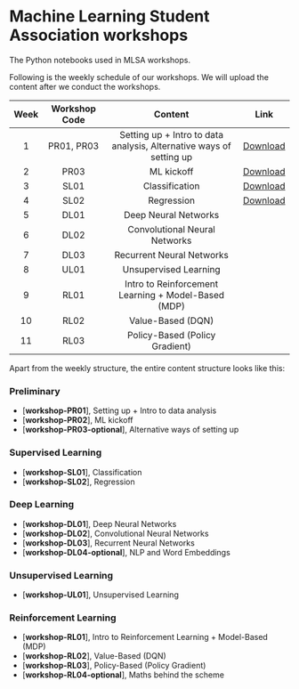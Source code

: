 # Machine Learning Student Association workshops

The Python notebooks used in MLSA workshops.

Following is the weekly schedule of our workshops. We will upload the content after we conduct the workshops. 


| Week | Workshop Code | Content | Link |
| :--:|:-------------:| :------:| :-------------:|
| 1 | PR01, PR03    | Setting up + Intro to data analysis, Alternative ways of setting up | [Download](https://drive.google.com/open?id=1baE1gYimJcI3MHSCzv89NGTlO6AV2pZY) |
| 2 | PR03          |  ML kickoff | [Download](https://drive.google.com/open?id=13Uvud4vTuXBQEoCqFii56sM_FjJ-VIT6) |
| 3 | SL01          |  Classification | [Download](https://drive.google.com/open?id=1F9fGQBoED1txWdHbaxzNeVSBOb27eAkm) |
| 4 | SL02          |  Regression |[Download](https://drive.google.com/open?id=1R18-nS5tNERv8342ncBOte2fcLMQ4ZsA) |
| 5 | DL01          |  Deep Neural Networks | |
| 6 | DL02          |  Convolutional Neural Networks | |
| 7 | DL03          |  Recurrent Neural Networks | |
| 8 | UL01          |  Unsupervised Learning | |
| 9 | RL01          | Intro to Reinforcement Learning + Model-Based (MDP) |  |
| 10| RL02          | Value-Based (DQN) | |
| 11| RL03          | Policy-Based (Policy Gradient) ||

Apart from the weekly structure, the entire content structure looks like this: 

### Preliminary
* [**workshop-PR01**], Setting up + Intro to data analysis
* [**workshop-PR02**], ML kickoff 
* [**workshop-PR03-optional**], Alternative ways of setting up 

### Supervised Learning
* [**workshop-SL01**], Classification
* [**workshop-SL02**], Regression

### Deep Learning
* [**workshop-DL01**], Deep Neural Networks
* [**workshop-DL02**], Convolutional Neural Networks
* [**workshop-DL03**], Recurrent Neural Networks
* [**workshop-DL04-optional**], NLP and Word Embeddings

### Unsupervised Learning
* [**workshop-UL01**], Unsupervised Learning

### Reinforcement Learning 
* [**workshop-RL01**], Intro to Reinforcement Learning + Model-Based (MDP)
* [**workshop-RL02**], Value-Based (DQN)
* [**workshop-RL03**], Policy-Based (Policy Gradient)
* [**workshop-RL04-optional**], Maths behind the scheme



